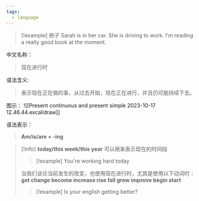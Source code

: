 ```yaml
---
tags:
  - language
---
```

> [!example] 例子
> Sarah is in her car. She is driving to work.
> I'm reading a really good book at the moment.

中文名称：
> 现在进行时

语法含义:
> 表示现在正在做的事，从过去开始，现在正在进行，并且仍可能持续下去。

图示：
![[Present continuous and present simple 2023-10-17 12.46.44.excalidraw]]

语法表示：
> **Am/is/are + -ing**

> [!info]
> **today/this week/this year** 可以用来表示现在的时间段
> > [!example]
> > You're working hard today
> 
> 当我们谈论当前发生的改变，也使用现在进行时，尤其是使用以下动词时：
> **get change become increase rise fall grow improve begin start**
> > [!example]
> > Is your english getting better?



